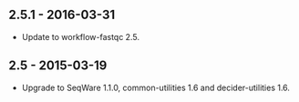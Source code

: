 ## 2.5.1 - 2016-03-31
- Update to workflow-fastqc 2.5.
## 2.5 - 2015-03-19
- Upgrade to SeqWare 1.1.0, common-utilities 1.6 and decider-utilities 1.6.
